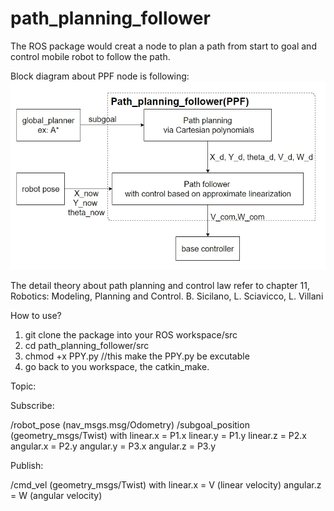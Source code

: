 # path_planning_follower

The ROS package would creat a node to plan a path from start to goal and control mobile robot to follow the path.

Block diagram about PPF node is following:
![image](image/PPF_blockdiagram.jpg)


The detail theory about path planning and control law refer to chapter 11, Robotics: Modeling, Planning and Control. B. Sicilano, L. Sciavicco, L. Villani

How to use?

1.  git clone the package into your ROS workspace/src
2.  cd path_planning_follower/src
3.  chmod +x PPY.py   //this make the PPY.py be excutable
4.  go back to you workspace, the catkin_make.

Topic:

Subscribe:

/robot_pose (nav_msgs.msg/Odometry)
/subgoal_position (geometry_msgs/Twist)
  with 
linear.x = P1.x
linear.y = P1.y
linear.z = P2.x
angular.x = P2.y
angular.y = P3.x
angular.z = P3.y

Publish:

/cmd_vel (geometry_msgs/Twist)
  with
linear.x = V (linear velocity)
angular.z = W (angular velocity)
